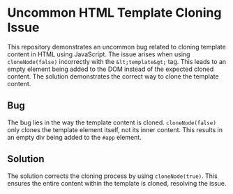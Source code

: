 # Uncommon HTML Template Cloning Issue

This repository demonstrates an uncommon bug related to cloning template content in HTML using JavaScript.  The issue arises when using `cloneNode(false)` incorrectly with the `&lt;template&gt;` tag.  This leads to an empty element being added to the DOM instead of the expected cloned content.  The solution demonstrates the correct way to clone the template content.

## Bug
The bug lies in the way the template content is cloned.  `cloneNode(false)` only clones the template element itself, not its inner content.  This results in an empty div being added to the `#app` element. 

## Solution
The solution corrects the cloning process by using `cloneNode(true)`. This ensures the entire content within the template is cloned, resolving the issue.